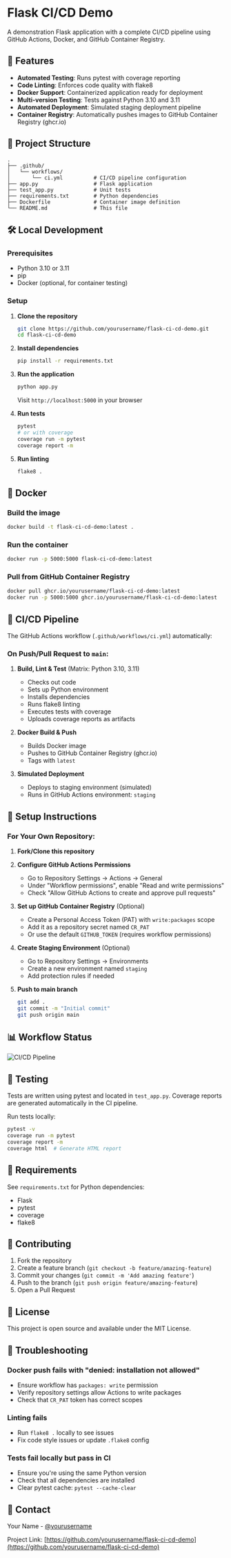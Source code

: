 # Flask CI/CD Demo

A demonstration Flask application with a complete CI/CD pipeline using GitHub Actions, Docker, and GitHub Container Registry.

## 🚀 Features

- **Automated Testing**: Runs pytest with coverage reporting
- **Code Linting**: Enforces code quality with flake8
- **Docker Support**: Containerized application ready for deployment
- **Multi-version Testing**: Tests against Python 3.10 and 3.11
- **Automated Deployment**: Simulated staging deployment pipeline
- **Container Registry**: Automatically pushes images to GitHub Container Registry (ghcr.io)

## 📁 Project Structure

```
.
├── .github/
│   └── workflows/
│       └── ci.yml          # CI/CD pipeline configuration
├── app.py                  # Flask application
├── test_app.py             # Unit tests
├── requirements.txt        # Python dependencies
├── Dockerfile              # Container image definition
└── README.md               # This file
```

## 🛠️ Local Development

### Prerequisites

- Python 3.10 or 3.11
- pip
- Docker (optional, for container testing)

### Setup

1. **Clone the repository**
   ```bash
   git clone https://github.com/yourusername/flask-ci-cd-demo.git
   cd flask-ci-cd-demo
   ```

2. **Install dependencies**
   ```bash
   pip install -r requirements.txt
   ```

3. **Run the application**
   ```bash
   python app.py
   ```
   Visit `http://localhost:5000` in your browser

4. **Run tests**
   ```bash
   pytest
   # or with coverage
   coverage run -m pytest
   coverage report -m
   ```

5. **Run linting**
   ```bash
   flake8 .
   ```

## 🐳 Docker

### Build the image
```bash
docker build -t flask-ci-cd-demo:latest .
```

### Run the container
```bash
docker run -p 5000:5000 flask-ci-cd-demo:latest
```

### Pull from GitHub Container Registry
```bash
docker pull ghcr.io/yourusername/flask-ci-cd-demo:latest
docker run -p 5000:5000 ghcr.io/yourusername/flask-ci-cd-demo:latest
```

## 🔄 CI/CD Pipeline

The GitHub Actions workflow (`.github/workflows/ci.yml`) automatically:

### On Push/Pull Request to `main`:

1. **Build, Lint & Test** (Matrix: Python 3.10, 3.11)
   - Checks out code
   - Sets up Python environment
   - Installs dependencies
   - Runs flake8 linting
   - Executes tests with coverage
   - Uploads coverage reports as artifacts

2. **Docker Build & Push**
   - Builds Docker image
   - Pushes to GitHub Container Registry (ghcr.io)
   - Tags with `latest`

3. **Simulated Deployment**
   - Deploys to staging environment (simulated)
   - Runs in GitHub Actions environment: `staging`

## 🔐 Setup Instructions

### For Your Own Repository:

1. **Fork/Clone this repository**

2. **Configure GitHub Actions Permissions**
   - Go to Repository Settings → Actions → General
   - Under "Workflow permissions", enable "Read and write permissions"
   - Check "Allow GitHub Actions to create and approve pull requests"

3. **Set up GitHub Container Registry** (Optional)
   - Create a Personal Access Token (PAT) with `write:packages` scope
   - Add it as a repository secret named `CR_PAT`
   - Or use the default `GITHUB_TOKEN` (requires workflow permissions)

4. **Create Staging Environment** (Optional)
   - Go to Repository Settings → Environments
   - Create a new environment named `staging`
   - Add protection rules if needed

5. **Push to main branch**
   ```bash
   git add .
   git commit -m "Initial commit"
   git push origin main
   ```

## 📊 Workflow Status

![CI/CD Pipeline](https://github.com/yourusername/flask-ci-cd-demo/actions/workflows/ci.yml/badge.svg)

## 🧪 Testing

Tests are written using pytest and located in `test_app.py`. Coverage reports are generated automatically in the CI pipeline.

Run tests locally:
```bash
pytest -v
coverage run -m pytest
coverage report -m
coverage html  # Generate HTML report
```

## 📝 Requirements

See `requirements.txt` for Python dependencies:
- Flask
- pytest
- coverage
- flake8

## 🤝 Contributing

1. Fork the repository
2. Create a feature branch (`git checkout -b feature/amazing-feature`)
3. Commit your changes (`git commit -m 'Add amazing feature'`)
4. Push to the branch (`git push origin feature/amazing-feature`)
5. Open a Pull Request

## 📄 License

This project is open source and available under the MIT License.

## 🙋 Troubleshooting

### Docker push fails with "denied: installation not allowed"
- Ensure workflow has `packages: write` permission
- Verify repository settings allow Actions to write packages
- Check that `CR_PAT` token has correct scopes

### Linting fails
- Run `flake8 .` locally to see issues
- Fix code style issues or update `.flake8` config

### Tests fail locally but pass in CI
- Ensure you're using the same Python version
- Check that all dependencies are installed
- Clear pytest cache: `pytest --cache-clear`

## 📧 Contact

Your Name - [@yourusername](https://github.com/yourusername)

Project Link: [https://github.com/yourusername/flask-ci-cd-demo](https://github.com/yourusername/flask-ci-cd-demo)